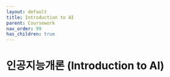 ```yaml
---
layout: default
title: Introduction to AI
parent: Coursework
nav_order: 99
has_children: true
---
```

# 인공지능개론 (Introduction to AI)
